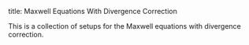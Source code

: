 title: Maxwell Equations With Divergence Correction

This is a collection of setups for the Maxwell equations with divergence correction.
